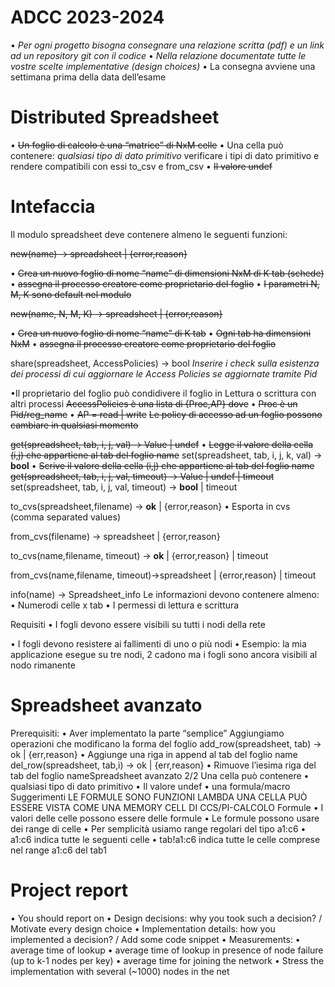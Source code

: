 # ADCC 2023-2024
• *Per ogni progetto bisogna consegnare una relazione scritta (pdf) e un link ad un repository git con il codice*
• *Nella relazione documentate tutte le vostre scelte implementative (design choices)*
• La consegna avviene una settimana prima della data dell’esame

# Distributed Spreadsheet

• ~~Un foglio di calcolo è una “matrice” di NxM celle~~
• Una cella può contenere:
  *qualsiasi tipo di dato primitivo* verificare i tipi di dato primitivo e rendere compatibili con essi to_csv e from_csv
• ~~Il valore undef~~

# Intefaccia

Il modulo spreadsheet deve contenere almeno le seguenti funzioni:

~~new(name) -> spreadsheet | {error,reason}~~ 

• ~~Crea un nuovo foglio di nome “name” di dimensioni NxM di K tab (schede)~~ 
• ~~assegna il processo creatore come proprietario del foglio~~ 
• ~~I parametri N, M, K  sono default nel modulo~~



~~new(name, N, M, K) -> spreadsheet | {error,reason}~~ 

• ~~Crea un nuovo foglio di nome “name” di K tab~~ 
• ~~Ogni tab ha dimensioni NxM~~ 
• ~~assegna il processo creatore come proprietario del foglio~~

share(spreadsheet, AccessPolicies) -> bool
*Inserire i check sulla esistenza dei processi di cui aggiornare le Access Policies se aggiornate tramite Pid*

•Il proprietario del foglio può condidivere il foglio in Lettura o scrittura con altri processi
 ~~AccessPolicies è una lista di {Proc,AP} dove~~
 • ~~Proc è un Pid/reg_name~~
 • ~~AP = read | write~~
 ~~Le policy di accesso ad un foglio possono cambiare in qualsiasi momento~~

~~get(spreadsheet, tab, i, j, val) -> Value | undef~~
• ~~Legge il valore della cella (i,j) che appartiene al tab del foglio name~~
set(spreadsheet, tab, i, j, k, val) -> **bool**
• ~~Scrive il valore della cella (i,j) che appartiene al tab del foglio name~~
~~get(spreadsheet, tab, i, j, val, timeout) -> Value | undef | timeout~~
set(spreadsheet, tab, i, j, val, timeout) -> **bool** | timeout

to_cvs(spreadsheet,filename) -> **ok** | {error,reason}
• Esporta in cvs (comma separated values) 

from_cvs(filename) -> spreadsheet | {error,reason} 

to_cvs(name,filename, timeout) -> **ok** | {error,reason} | timeout 

from_cvs(name,filename, timeout)->spreadsheet | {error,reason} | timeout 

info(name) -> Spreadsheet_info Le informazioni devono contenere almeno: 
• Numerodi celle x tab 
• I permessi di lettura e scrittura

Requisiti
• I fogli devono essere visibili su tutti i nodi della rete 


• I fogli devono resistere ai fallimenti di uno o più nodi • Esempio: la mia applicazione esegue su tre nodi, 2 cadono ma i fogli sono ancora visibili al nodo rimanente


# Spreadsheet avanzato 
 Prerequisiti: • Aver implementato la parte “semplice” 
 Aggiungiamo operazioni che modificano la forma del foglio 
 add_row(spreadsheet, tab) -> ok | {err,reason} 
 • Aggiunge una riga in append al tab del foglio name 
 del_row(spreadsheet, tab,i) -> ok | {err,reason} 
 • Rimuove l’iesima riga del tab del foglio nameSpreadsheet avanzato 2/2 
 Una cella può contenere 
 • qualsiasi tipo di dato primitivo 
 • Il valore undef 
 • una formula/macro
Suggerimenti 
LE FORMULE SONO FUNZIONI LAMBDA 
UNA CELLA PUÒ ESSERE VISTA COME UNA MEMORY CELL DI CCS/PI-CALCOLO
Formule 
• I valori delle celle possono essere delle formule 
• Le formule possono usare dei range di celle 
• Per semplicità usiamo range regolari del tipo a1:c6 • a1:c6 indica tutte le seguenti celle 
• tab!a1:c6 indica tutte le celle comprese nel range a1:c6 del tab1
# Project report 
• You should report on 
• Design decisions: why you took such a decision? / Motivate every design choice 
• Implementation details: how you implemented a decision? / Add some code snippet 
• Measurements: 
  • average time of lookup 
  • average time of lookup in presence of node failure (up to k-1 nodes per key) 
  • average time for joining the network • Stress the implementation with several (~1000) nodes in the net
